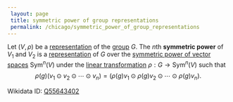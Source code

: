 ```yaml
---
 layout: page
 title: symmetric power of group representations
 permalink: /chicago/symmetric_power_of_group_representations
---
```

Let $(V,\rho)$ be a [representation](https://mathgloss.github.io/MathGloss/chicago/group_representation) of the [group](https://mathgloss.github.io/MathGloss/chicago/group) $G$. The $n$th **symmetric power** of $V_1$ and $V_2$ is a [representation](https://mathgloss.github.io/MathGloss/chicago/group_representation) of $G$ over the [symmetric power of vector spaces](https://mathgloss.github.io/MathGloss/chicago/symmetric_power_of_vector_spaces) $\text{Sym}^n(V)$ under the [linear transformation](https://mathgloss.github.io/MathGloss/chicago/linear_transformation) $\rho:G\to \text{Sym}^n(V)$ such that $$\rho(g)(v_1\odot v_2\odot \cdots \odot v_n) = (\rho(g)v_1\odot \rho(g)v_2\odot\cdots\odot\rho(g)v_n).$$

Wikidata ID: [Q55643402](https://www.wikidata.org/wiki/Q55643402)